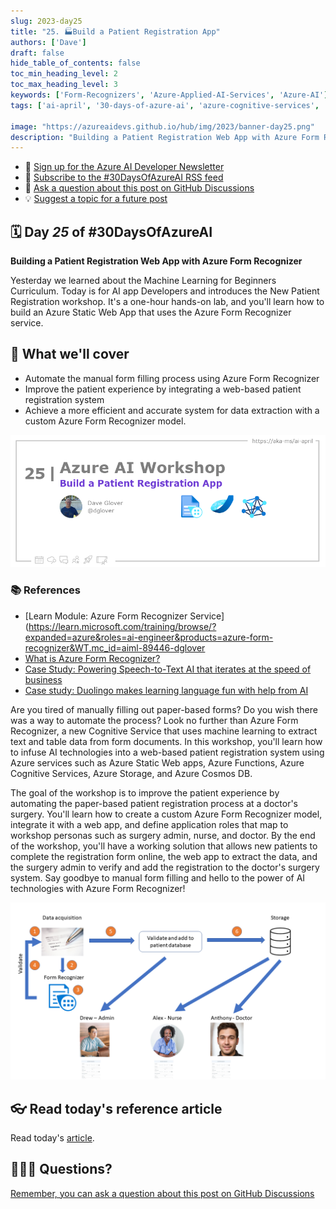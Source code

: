 ```yaml
---
slug: 2023-day25
title: "25. 🏭Build a Patient Registration App"
authors: ['Dave']
draft: false
hide_table_of_contents: false
toc_min_heading_level: 2
toc_max_heading_level: 3
keywords: ['Form-Recognizers', 'Azure-Applied-AI-Services', 'Azure-AI']
tags: ['ai-april', '30-days-of-azure-ai', 'azure-cognitive-services', 'app-developers', 'workshop']

image: "https://azureaidevs.github.io/hub/img/2023/banner-day25.png"
description: "Building a Patient Registration Web App with Azure Form Recognizer https://azureaidevs.github.io/hub/blog/2023-day25 #30DaysOfAzureAI #AzureAiDevs #AI #AzureFormRecognizer"
---
```


<head>

  <meta property="og:url" content="https://azureaidevs.github.io/hub/blog/2023-day25" />
  <meta property="og:title" content="Build a Patient Registration App" />
  <meta property="og:description" content="Building a Patient Registration Web App with Azure Form Recognizer https://azureaidevs.github.io/hub/blog/2023-day25 #30DaysOfAzureAI #AzureAiDevs #AI #AzureFormRecognizer" />
  <meta property="og:image" content="https://azureaidevs.github.io/hub/img/2023/banner-day25.png" />
  <meta property="og:type" content="article" />
  <meta property="og:site_name" content="Azure AI Developer" />
  

  <link rel="canonical" href="https://newpatiente2e.github.io/docs/"  />

</head>

- 📧 [Sign up for the Azure AI Developer Newsletter](https://aka.ms/azure-ai-dev-newsletter)
- 📰 [Subscribe to the #30DaysOfAzureAI RSS feed](https://azureaidevs.github.io/hub/blog/rss.xml)
- 📌 [Ask a question about this post on GitHub Discussions](https://github.com/AzureAiDevs/hub/discussions/categories/25-build-a-patient-registration-app)
- 💡 [Suggest a topic for a future post](https://github.com/AzureAiDevs/hub/discussions/categories/call-for-content)

## 🗓️ Day _25_ of #30DaysOfAzureAI

<!-- README
The following description is also used for the tweet. So it should be action oriented and grab attention 
If you update the description, please update the description: in the frontmatter as well.
-->

**Building a Patient Registration Web App with Azure Form Recognizer**

<!-- README
The following is the intro to the post. It should be a short teaser for the post.
-->

Yesterday we learned about the Machine Learning for Beginners Curriculum. Today is for AI app Developers and introduces the New Patient Registration workshop. It's a one-hour hands-on lab, and you'll learn how to build an Azure Static Web App that uses the Azure Form Recognizer service.

## 🎯 What we'll cover

<!-- README
The following list is the main points of the post. There should be 3-4 main points.
 -->


- Automate the manual form filling process using Azure Form Recognizer
- Improve the patient experience by integrating a web-based patient registration system
- Achieve a more efficient and accurate system for data extraction with a custom Azure Form Recognizer model. 

<!-- 
- Main point 1
- Main point 2
- Main point 3 
- Main point 4
-->

![Image banner for day 25](./../../../static/img/2023/banner-day25.png)

<!-- README
Add or update a list relevant references here. These could be links to other blog posts, Microsoft Learn Module, videos, or other resources.
-->


### 📚 References

- [Learn Module: Azure Form Recognizer Service](https://learn.microsoft.com/training/browse/?expanded=azure&roles=ai-engineer&products=azure-form-recognizer&WT.mc_id=aiml-89446-dglover
- [What is Azure Form Recognizer?](https://learn.microsoft.com/azure/applied-ai-services/form-recognizer/overview?view=form-recog-3.0.0&WT.mc_id=aiml-89446-dglover)
- [Case Study: Powering Speech-to-Text AI that iterates at the speed of business](https://startups.microsoft.com/blog/powering-speech-to-text-ai?WT.mc_id=aiml-89446-dglover)
- [Case study: Duolingo makes learning language fun with help from AI](https://startups.microsoft.com/blog/duolingo-makes-learning-language-fun-with-help-from-ai?WT.mc_id=aiml-89446-dglover)


<!-- README
The following is the body of the post. It should be an overview of the post that you are referencing.
See the Learn More section, if you supplied a canonical link, then will be displayed here.
-->


Are you tired of manually filling out paper-based forms? Do you wish there was a way to automate the process? Look no further than Azure Form Recognizer, a new Cognitive Service that uses machine learning to extract text and table data from form documents. In this workshop, you'll learn how to infuse AI technologies into a web-based patient registration system using Azure services such as Azure Static Web apps, Azure Functions, Azure Cognitive Services, Azure Storage, and Azure Cosmos DB.

The goal of the workshop is to improve the patient experience by automating the paper-based patient registration process at a doctor's surgery. You'll learn how to create a custom Azure Form Recognizer model, integrate it with a web app, and define application roles that map to workshop personas such as surgery admin, nurse, and doctor. By the end of the workshop, you'll have a working solution that allows new patients to complete the registration form online, the web app to extract the data, and the surgery admin to verify and add the registration to the doctor's surgery system. Say goodbye to manual form filling and hello to the power of AI technologies with Azure Form Recognizer!

![](image.png)

## 👓 Read today's reference article

Read today's [article](https://newpatiente2e.github.io/docs/).


## 🙋🏾‍♂️ Questions?

[Remember, you can ask a question about this post on GitHub Discussions](https://github.com/AzureAiDevs/Discussions/discussions/categories/25-build-a-patient-registration-app)